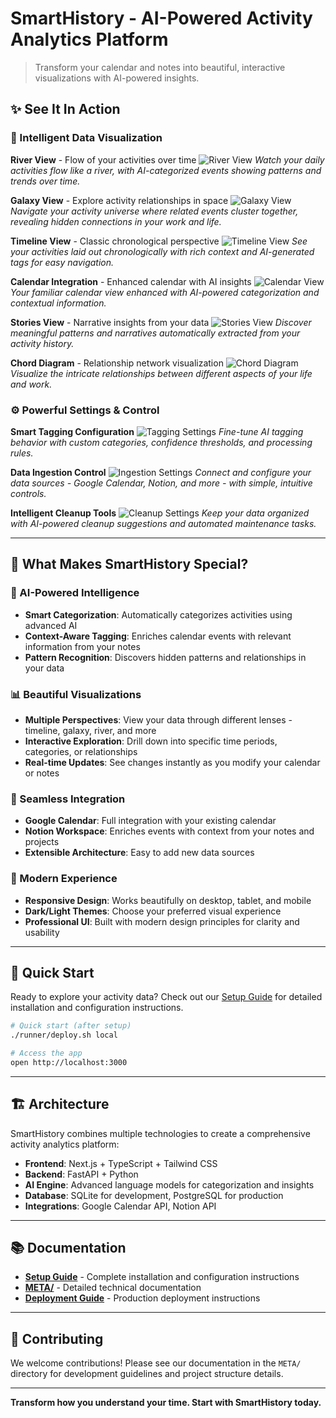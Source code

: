 # SmartHistory - AI-Powered Activity Analytics Platform

> Transform your calendar and notes into beautiful, interactive visualizations with AI-powered insights.

## ✨ See It In Action

### 🎯 Intelligent Data Visualization

**River View** - Flow of your activities over time
![River View](demo/views/river.png)
*Watch your daily activities flow like a river, with AI-categorized events showing patterns and trends over time.*

**Galaxy View** - Explore activity relationships in space
![Galaxy View](demo/views/galaxy.png)
*Navigate your activity universe where related events cluster together, revealing hidden connections in your work and life.*

**Timeline View** - Classic chronological perspective
![Timeline View](demo/views/timeline.png)
*See your activities laid out chronologically with rich context and AI-generated tags for easy navigation.*

**Calendar Integration** - Enhanced calendar with AI insights
![Calendar View](demo/views/calendar.png)
*Your familiar calendar view enhanced with AI-powered categorization and contextual information.*

**Stories View** - Narrative insights from your data
![Stories View](demo/views/stories.png)
*Discover meaningful patterns and narratives automatically extracted from your activity history.*

**Chord Diagram** - Relationship network visualization
![Chord Diagram](demo/views/chords.png)
*Visualize the intricate relationships between different aspects of your life and work.*

### ⚙️ Powerful Settings & Control

**Smart Tagging Configuration**
![Tagging Settings](demo/settings/tagging.png)
*Fine-tune AI tagging behavior with custom categories, confidence thresholds, and processing rules.*

**Data Ingestion Control**
![Ingestion Settings](demo/settings/ingestion.png)
*Connect and configure your data sources - Google Calendar, Notion, and more - with simple, intuitive controls.*

**Intelligent Cleanup Tools**
![Cleanup Settings](demo/settings/cleanup.png)
*Keep your data organized with AI-powered cleanup suggestions and automated maintenance tasks.*

---

## 🚀 What Makes SmartHistory Special?

### 🤖 AI-Powered Intelligence
- **Smart Categorization**: Automatically categorizes activities using advanced AI
- **Context-Aware Tagging**: Enriches calendar events with relevant information from your notes
- **Pattern Recognition**: Discovers hidden patterns and relationships in your data

### 📊 Beautiful Visualizations
- **Multiple Perspectives**: View your data through different lenses - timeline, galaxy, river, and more
- **Interactive Exploration**: Drill down into specific time periods, categories, or relationships
- **Real-time Updates**: See changes instantly as you modify your calendar or notes

### 🔗 Seamless Integration
- **Google Calendar**: Full integration with your existing calendar
- **Notion Workspace**: Enriches events with context from your notes and projects
- **Extensible Architecture**: Easy to add new data sources

### 🎨 Modern Experience
- **Responsive Design**: Works beautifully on desktop, tablet, and mobile
- **Dark/Light Themes**: Choose your preferred visual experience
- **Professional UI**: Built with modern design principles for clarity and usability

---

## 🏁 Quick Start

Ready to explore your activity data? Check out our [Setup Guide](SETUP.md) for detailed installation and configuration instructions.

```bash
# Quick start (after setup)
./runner/deploy.sh local

# Access the app
open http://localhost:3000
```

---

## 🏗️ Architecture

SmartHistory combines multiple technologies to create a comprehensive activity analytics platform:

- **Frontend**: Next.js + TypeScript + Tailwind CSS
- **Backend**: FastAPI + Python
- **AI Engine**: Advanced language models for categorization and insights
- **Database**: SQLite for development, PostgreSQL for production
- **Integrations**: Google Calendar API, Notion API

---

## 📚 Documentation

- **[Setup Guide](SETUP.md)** - Complete installation and configuration instructions
- **[META/](META/)** - Detailed technical documentation
- **[Deployment Guide](deployment/DEPLOYMENT.md)** - Production deployment instructions

---

## 🤝 Contributing

We welcome contributions! Please see our documentation in the `META/` directory for development guidelines and project structure details.

---

**Transform how you understand your time. Start with SmartHistory today.**